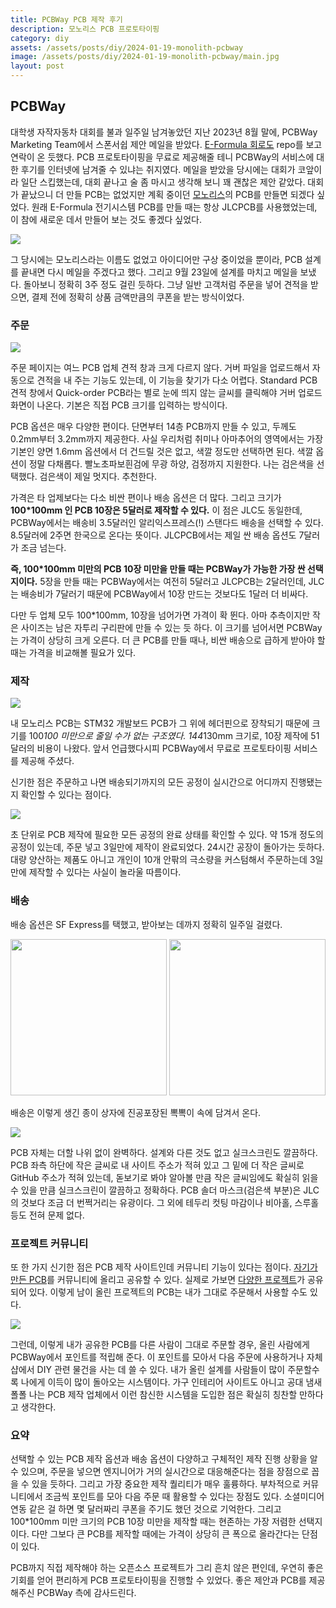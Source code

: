 ```yaml
---
title: PCBWay PCB 제작 후기
description: 모노리스 PCB 프로토타이핑
category: diy
assets: /assets/posts/diy/2024-01-19-monolith-pcbway
image: /assets/posts/diy/2024-01-19-monolith-pcbway/main.jpg
layout: post
---
```


## PCBWay
대학생 자작자동차 대회를 불과 일주일 남겨놓았던 지난 2023년 8월 말에, PCBWay Marketing Team에서 스폰서쉽 제안 메일을 받았다. [E-Formula 회로도](https://github.com/luftaquila/a-fa-schematics) repo를 보고 연락이 온 듯했다. PCB 프로토타이핑을 무료로 제공해줄 테니 PCBWay의 서비스에 대한 후기를 인터넷에 남겨줄 수 있냐는 취지였다. 메일을 받았을 당시에는 대회가 코앞이라 일단 스킵했는데, 대회 끝나고 술 좀 마시고 생각해 보니 꽤 괜찮은 제안 같았다. 대회가 끝났으니 더 만들 PCB는 없었지만 계획 중이던 [모노리스](https://luftaquila.io/blog/e-formula/monolith-telemetry-datalogger/)의 PCB를 만들면 되겠다 싶었다. 원래 E-Formula 전기시스템 PCB를 만들 때는 항상 JLCPCB를 사용했었는데, 이 참에 새로운 데서 만들어 보는 것도 좋겠다 싶었다.

<div class='center'><img src='{{ page.assets }}/pcbway.png'></div>

그 당시에는 모노리스라는 이름도 없었고 아이디어만 구상 중이었을 뿐이라, PCB 설계를 끝내면 다시 메일을 주겠다고 했다. 그리고 9월 23일에 설계를 마치고 메일을 보냈다. 돌아보니 정확히 3주 정도 걸린 듯하다. 그냥 일반 고객처럼 주문을 넣어 견적을 받으면, 결제 전에 정확히 상품 금액만큼의 쿠폰을 받는 방식이었다.

### 주문
<div class='center'><img src='{{ page.assets }}/order.png'></div>

주문 페이지는 여느 PCB 업체 견적 창과 크게 다르지 않다. 거버 파일을 업로드해서 자동으로 견적을 내 주는 기능도 있는데, 이 기능을 찾기가 다소 어렵다. Standard PCB 견적 창에서 Quick-order PCB라는 별로 눈에 띄지 않는 글씨를 클릭해야 거버 업로드 화면이 나온다. 기본은 직접 PCB 크기를 입력하는 방식이다.

PCB 옵션은 매우 다양한 편이다. 단면부터 14층 PCB까지 만들 수 있고, 두께도 0.2mm부터 3.2mm까지 제공한다. 사실 우리처럼 취미나 아마추어의 영역에서는 가장 기본인 양면 1.6mm 옵션에서 더 건드릴 것은 없고, 색깔 정도만 선택하면 된다. 색깔 옵션이 정말 다채롭다. 빨노초파보흰검에 무광 하양, 검정까지 지원한다. 나는 검은색을 선택했다. 검은색이 제일 멋지다. 추천한다.

가격은 타 업제보다는 다소 비싼 편이나 배송 옵션은 더 많다. 그리고 크기가 **100*100mm 인 PCB 10장은 5달러로 제작할 수 있다.** 이 점은 JLC도 동일한데, PCBWay에서는 배송비 3.5달러인 알리익스프레스(!) 스탠다드 배송을 선택할 수 있다. 8.5달러에 2주면 한국으로 온다는 뜻이다. JLCPCB에서는 제일 싼 배송 옵션도 7달러가 조금 넘는다.

**즉, 100*100mm 미만의 PCB 10장 미만을 만들 때는 PCBWay가 가능한 가장 싼 선택지이다.** 5장을 만들 때는 PCBWay에서는 여전히 5달러고 JLCPCB는 2달러인데, JLC는 배송비가 7달러기 때문에 PCBWay에서 10장 만드는 것보다도 1달러 더 비싸다.

다만 두 업체 모두 100*100mm, 10장을 넘어가면 가격이 확 뛴다. 아마 추측이지만 작은 사이즈는 남은 자투리 구리판에 만들 수 있는 듯 하다. 이 크기를 넘어서면 PCBWay는 가격이 상당히 크게 오른다. 더 큰 PCB를 만들 때나, 비싼 배송으로 급하게 받아야 할 때는 가격을 비교해볼 필요가 있다.

### 제작
<div class='center'><img src='{{ page.assets }}/detail.png'></div>

내 모노리스 PCB는 STM32 개발보드 PCB가 그 위에 헤더핀으로 장착되기 때문에 크기를 100*100 미만으로 줄일 수가 없는 구조였다. 144*130mm 크기로, 10장 제작에 51달러의 비용이 나왔다. 앞서 언급했다시피 PCBWay에서 무료로 프로토타이핑 서비스를 제공해 주셨다.

신기한 점은 주문하고 나면 배송되기까지의 모든 공정이 실시간으로 어디까지 진행됐는지 확인할 수 있다는 점이다.

<div class='center'><img src='{{ page.assets }}/process.png'></div>

초 단위로 PCB 제작에 필요한 모든 공정의 완료 상태를 확인할 수 있다. 약 15개 정도의 공정이 있는데, 주문 넣고 3일만에 제작이 완료되었다. 24시간 공장이 돌아가는 듯하다. 대량 양산하는 제품도 아니고 개인이 10개 안팎의 극소량을 커스텀해서 주문하는데 3일만에 제작할 수 있다는 사실이 놀라울 따름이다.

### 배송
배송 옵션은 SF Express를 택했고, 받아보는 데까지 정확히 일주일 걸렸다.

<div class='center'>
    <img src='{{ page.assets }}/box.jpg' style='height: 250px;'>
    <img src='{{ page.assets }}/package.jpg' style='height: 250px;'>
</div>

배송은 이렇게 생긴 종이 상자에 진공포장된 뽁뽁이 속에 담겨서 온다.

<div class='center'><img src='{{ page.assets }}/pcb.jpg'></div>

PCB 자체는 더할 나위 없이 완벽하다. 설계와 다른 것도 없고 실크스크린도 깔끔하다. PCB 좌측 하단에 작은 글씨로 내 사이트 주소가 적혀 있고 그 밑에 더 작은 글씨로 GitHub 주소가 적혀 있는데, 돋보기로 봐야 알아볼 만큼 작은 글씨임에도 확실히 읽을 수 있을 만큼 실크스크린이 깔끔하고 정확하다. PCB 솔더 마스크(검은색 부분)은 JLC의 것보다 조금 더 번쩍거리는 유광이다. 그 외에 테두리 컷팅 마감이나 비아홀, 스루홀 등도 전혀 문제 없다.

### 프로젝트 커뮤니티
또 한 가지 신기한 점은 PCB 제작 사이트인데 커뮤니티 기능이 있다는 점이다. [자기가 만든 PCB](https://www.pcbway.com/project/shareproject/Monolith_TMA_1datalogger_4a4df892.html)를 커뮤니티에 올리고 공유할 수 있다. 실제로 가보면 [다양한 프로젝트](https://www.pcbway.com/project/)가 공유되어 있다. 이렇게 남이 올린 프로젝트의 PCB는 내가 그대로 주문해서 사용할 수도 있다.

<div class='center'><img src='{{ page.assets }}/project.png'></div>

그런데, 이렇게 내가 공유한 PCB를 다른 사람이 그대로 주문할 경우, 올린 사람에게 PCBWay에서 포인트를 적립해 준다. 이 포인트를 모아서 다음 주문에 사용하거나 자체 샵에서 DIY 관련 물건을 사는 데 쓸 수 있다. 내가 올린 설계를 사람들이 많이 주문할수록 나에게 이득이 많이 돌아오는 시스템이다. 가구 인테리어 사이트도 아니고 공대 냄새 폴폴 나는 PCB 제작 업체에서 이런 참신한 시스템을 도입한 점은 확실히 칭찬할 만하다고 생각한다.

### 요약
선택할 수 있는 PCB 제작 옵션과 배송 옵션이 다양하고 구체적인 제작 진행 상황을 알 수 있으며, 주문을 넣으면 엔지니어가 거의 실시간으로 대응해준다는 점을 장점으로 꼽을 수 있을 듯하다. 그리고 가장 중요한 제작 퀄리티가 매우 훌륭하다. 부차적으로 커뮤니티에서 조금씩 포인트를 모아 다음 주문 때 활용할 수 있다는 장점도 있다. 소셜미디어 연동 같은 걸 하면 몇 달러짜리 쿠폰을 주기도 했던 것으로 기억한다. 그리고 100*100mm 미만 크기의 PCB 10장 미만을 제작할 때는 현존하는 가장 저렴한 선택지이다. 다만 그보다 큰 PCB를 제작할 때에는 가격이 상당히 큰 폭으로 올라간다는 단점이 있다.

PCB까지 직접 제작해야 하는 오픈소스 프로젝트가 그리 흔치 않은 편인데, 우연히 좋은 기회를 얻어 편리하게 PCB 프로토타이핑을 진행할 수 있었다. 좋은 제안과 PCB를 제공해주신 PCBWay 측에 감사드린다.
